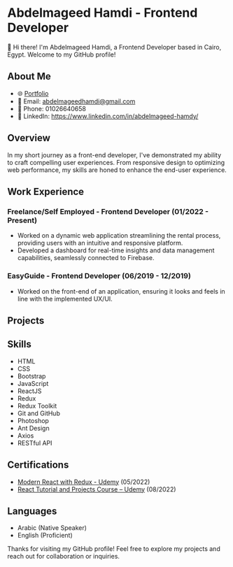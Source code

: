 # Abdelmageed Hamdi - Frontend Developer

👋 Hi there! I'm Abdelmageed Hamdi, a Frontend Developer based in Cairo, Egypt. Welcome to my GitHub profile!

## About Me

- 🌐 [Portfolio](https://abdelmageed-hamdi-portofolio.vercel.app/)
- 📧 Email: abdelmageedhamdi@gmail.com
- 📱 Phone: 01026640658
- 💼 LinkedIn: https://www.linkedin.com/in/abdelmageed-hamdy/


## Overview

In my short journey as a front-end developer, I've demonstrated my ability to craft compelling user experiences. From responsive design to optimizing web performance, my skills are honed to enhance the end-user experience.

## Work Experience

### Freelance/Self Employed - Frontend Developer (01/2022 - Present)

- Worked on a dynamic web application streamlining the rental process, providing users with an intuitive and responsive platform.
- Developed a dashboard for real-time insights and data management capabilities, seamlessly connected to Firebase.

### EasyGuide - Frontend Developer (06/2019 - 12/2019)

- Worked on the front-end of an application, ensuring it looks and feels in line with the implemented UX/UI.

## Projects

## Skills

- HTML
- CSS
- Bootstrap
- JavaScript
- ReactJS
- Redux
- Redux Toolkit
- Git and GitHub
- Photoshop
- Ant Design
- Axios
- RESTful API

## Certifications

- [Modern React with Redux - Udemy](https://www.udemy.com/certificate/UC-70a358e4-9342-41b9-9bb8-c40b5cb7c567/) (05/2022)
- [React Tutorial and Projects Course – Udemy](https://www.udemy.com/certificate/UC-89197057-5457-4f84-aeba-25fab2a50159/) (08/2022)

## Languages

- Arabic (Native Speaker)
- English (Proficient)

Thanks for visiting my GitHub profile! Feel free to explore my projects and reach out for collaboration or inquiries.
